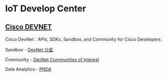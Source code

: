 # IoT Develop Center

## [Cisco DEVNET](https://developer.cisco.com/site/iot/)

Cisco DevNet：APIs, SDKs, Sandbox, and Community for Cisco Developers

Sandbox - [DevNet 沙盒](https://developer.cisco.com/site/sandbox/)

Community - [DevNet Communities of Interest](https://developer.cisco.com/site/coi/)

Data Analytics - [PNDA](https://developer.cisco.com/site/pnda/)

